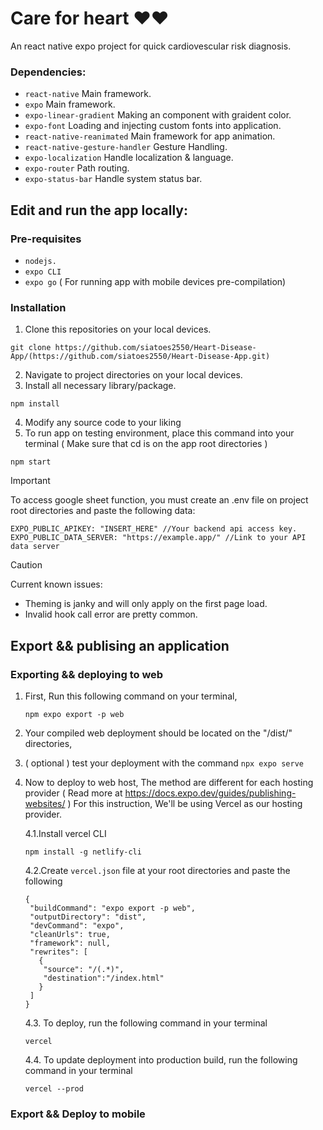 # Care for heart ♥️♥️
An react native expo project for quick cardiovescular risk diagnosis.
### Dependencies: 
- `react-native` Main framework.
- `expo` Main framework.
- `expo-linear-gradient` Making an component with graident color.
- `expo-font` Loading and injecting custom fonts into application.
- `react-native-reanimated` Main framework for app animation.
- `react-native-gesture-handler` Gesture Handling.
- `expo-localization` Handle localization & language.
- `expo-router` Path routing.
- `expo-status-bar` Handle system status bar.

## Edit and run the app locally:
### Pre-requisites
 - `nodejs.`
 - `expo CLI`
 - `expo go` ( For running app with mobile devices pre-compilation)
### Installation
 1. Clone this repositories on your local devices.
 ```
 git clone https://github.com/siatoes2550/Heart-Disease-App/(https://github.com/siatoes2550/Heart-Disease-App.git)
 ```
 2. Navigate to project directories on your local devices.
 3. Install all necessary library/package.
 ```
 npm install
 ```
 4. Modify any source code to your liking
 5. To run app on testing environment, place this command into your terminal ( Make sure that cd is on the app root directories )
 ```
 npm start
 ```

 >[!IMPORTANT]
 >To access google sheet function, you must create an .env file on project root directories and paste the following data:
 ```
 EXPO_PUBLIC_APIKEY: "INSERT_HERE" //Your backend api access key.
 EXPO_PUBLIC_DATA_SERVER: "https://example.app/" //Link to your API data server
 ```

> [!CAUTION]
> Current known issues:
>  - Theming is janky and will only apply on the first page load.
>  - Invalid hook call error are pretty common.

## Export && publising an application
### Exporting && deploying to web 
 1. First, Run this following command on your terminal,
    ```
    npm expo export -p web
    ```
 2. Your compiled web deployment should be located on the "/dist/" directories,
 3. ( optional ) test your deployment with the command ``` npx expo serve ```
 4. Now to deploy to web host, The method are different for each hosting provider ( Read more at https://docs.expo.dev/guides/publishing-websites/ )
    For this instruction, We'll be using Vercel as our hosting provider.
    
       4.1.Install vercel CLI
       ```
       npm install -g netlify-cli
       ```
       4.2.Create ```vercel.json``` file at your root directories and paste the following
       ```
       {
        "buildCommand": "expo export -p web",
        "outputDirectory": "dist",
        "devCommand": "expo",
        "cleanUrls": true,
        "framework": null,
        "rewrites": [
          {
           "source": "/(.*)",
           "destination":"/index.html"
          }
        ]
      }
       ```
       4.3. To deploy, run the following command in your terminal
       ```
       vercel
       ```
       4.4. To update deployment into production build, run the following command in your terminal
       ```
       vercel --prod
       ```
       
### Export && Deploy to mobile
  
